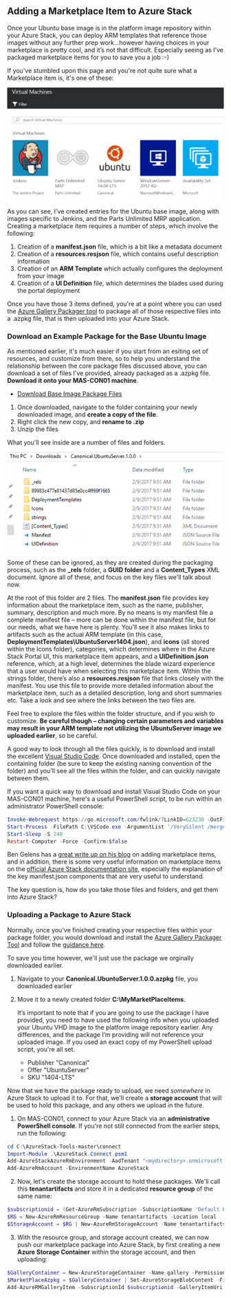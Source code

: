 ## Adding a Marketplace Item to Azure Stack
Once your Ubuntu base image is in the platform image repository within your Azure Stack, you can deploy ARM templates that reference those images without any further prep work...however having choices in your marketplace is pretty cool, and it’s not that difficult. Especially seeing as I’ve packaged marketplace items for you to save you a job :-)

If you've stumbled upon this page and you're not quite sure what a Marketplace item is, it's one of these:

  ![Azure Stack Gallery](/deploy/azurestack/docs/media/gallerymedium.PNG)

As you can see, I've created entries for the Ubuntu base image, along with images specific to Jenkins, and the Parts Unlimited MRP application. Creating a marketplace item requires a number of steps, which involve the following:

1. Creation of a **manifest.json** file, which is a bit like a metadata document
2. Creation of a **resources.resjson** file, which contains useful description information
2. Creation of an **ARM Template** which actually configures the deployment from your image
3. Creation of a **UI Definition** file, which determines the blades used during the portal deployment

Once you have those 3 items defined, you're at a point where you can used the [Azure Gallery Packager tool](http://www.aka.ms/azurestackmarketplaceitem) to package all of those respective files into a .azpkg file, that is then uploaded into your Azure Stack.

### Download an Example Package for the Base Ubuntu Image
As mentioned earlier, it's much easier if you start from an esiting set of resources, and customize from there, so to help you understand the relationship between the core package files discussed above, you can download a set of files I've provided, already packaged as a .azpkg file. **Download it onto your MAS-CON01 machine**.

- [Download Base Image Package Files](/deploy/azurestack/instances/ubuntu_server_1404_base/Canonical.UbuntuServer.1.0.0.azpkg?raw=true)

1. Once downloaded, navigate to the folder containing your newly downloaded image, and **create a copy of the file**.
2. Right click the new copy, and **rename to .zip**
2. Unzip the files

What you'll see inside are a number of files and folders.

  ![Unzipped Package](/deploy/azurestack/docs/media/UnzippedPackage.PNG)
  
Some of these can be ignored, as they are created during the packaging process, such as the **_rels** folder, a **GUID folder** and a **Content_Types** XML document. Ignore all of these, and focus on the key files we'll talk about now.

At the root of this folder are 2 files. The **manifest.json** file provides key information about the marketplace item, such as the name, publisher, summary, description and much more. By no means is my manifest file a complete manifest file – more can be done within the manifest file, but for our needs, what we have here is plenty. You’ll see it also makes links to artifacts such as the actual ARM template (in this case, **DeploymentTemplates\\UbuntuServer1404.json**), and **icons** (all stored within the Icons folder), categories, which determines where in the Azure Stack Portal UI, this marketplace item appears, and a **UIDefinition.json** reference, which, at a high level, determines the blade wizard experience that a user would have when selecting this marketplace item. Within the strings folder, there’s also a **resources.resjson** file that links closely with the manifest. You use this file to provide more detailed information about the marketplace item, such as a detailed description, long and short summaries etc. Take a look and see where the links between the two files are.

Feel free to explore the files within the folder structure, and if you wish to customize. **Be careful though – changing certain parameters and variables may result in your ARM template not utilizing the UbuntuServer image we uploaded earlier**, so be careful.

A good way to look through all the files quickly, is to download and install the excellent [Visual Studio Code](https://code.visualstudio.com/Download). Once downloaded and installed, open the containing folder (be sure to keep the existing naming convention of the folder) and you’ll see all the files within the folder, and can quickly navigate between them.

If you want a quick way to download and install Visual Studio Code on your MAS-CON01 machine, here's a useful PowerShell script, to be run within an administrator PowerShell console:

```powershell
Invoke-Webrequest https://go.microsoft.com/fwlink/?LinkID=623230 -OutFile C:\VSCode.exe
Start-Process -FilePath C:\VSCode.exe -ArgumentList '/VerySilent /mergetasks="addcontextmenufiles,addcontextmenufolders,associatewithfiles,addtopath,!runcode"'
Start-Sleep -S 240
Restart-Computer -Force -Confirm:$false
```


Ben Gelens has a [great write up on his blog](https://azurestack.eu/2016/10/adding-and-using-os-gallery-items-to-azure-stack-tp2/) on adding marketplace items, and in addition, there is some very useful information on marketplace items on the [official Azure Stack documentation site](https://docs.microsoft.com/en-us/azure/azure-stack/azure-stack-create-and-publish-marketplace-item), especially the explanation of the key manifest.json components that are very useful to understand.

The key question is, how do you take those files and folders, and get them into Azure Stack?

### Uploading a Package to Azure Stack

Normally, once you've finished creating your respective files within your package folder, you would download and install the [Azure Gallery Packager Tool](http://www.aka.ms/azurestackmarketplaceitem) and follow the [guidance here](https://docs.microsoft.com/en-us/azure/azure-stack/azure-stack-create-and-publish-marketplace-item).

To save you time however, we'll just use the package we orginally downloaded earlier.

1. Navigate to your **Canonical.UbuntuServer.1.0.0.azpkg** file, you downloaded earlier
2. Move it to a newly created folder **C:\MyMarketPlaceItems**.

    It’s important to note that if you are going to use the package I have provided, you need to have used the following info when you uploaded your Ubuntu VHD image to the platform image repository earlier. Any differences, and the package I’m providing will not reference your uploaded image. If you used an exact copy of my PowerShell upload script, you're all set.
    
    - Publisher "Canonical"
    - Offer "UbuntuServer"
    - SKU "1404-LTS"

Now that we have the package ready to upload, we need *somewhere* in Azure Stack to upload it to. For that, we'll create a **storage account** that will be used to hold this package, and any others we upload in the future.

1. On MAS-CON01, connect to your Azure Stack via an **administrative PowerShell console**. If you're not still connected from the earlier steps, run the following:
  
  ``` powershell
  cd C:\AzureStack-Tools-master\connect
  Import-Module .\AzureStack.Connect.psm1
  Add-AzureStackAzureRmEnvironment -AadTenant "<mydirectory>.onmicrosoft.com"
  Add-AzureRmAccount -EnvironmentName AzureStack
  ```
2. Now, let's create the storage account to hold these packages. We'll call this **tenantartifacts** and store it in a dedicated **resource group** of the same name:

  ``` powershell
  $subscriptionid = (Get-AzureRmSubscription -SubscriptionName 'Default Provider Subscription').SubscriptionId
  $RG = New-AzureRmResourceGroup -Name tenantartifacts -Location local
  $StorageAccount = $RG | New-AzureRmStorageAccount -Name tenantartifacts -Type Standard_LRS
  ```
3. With the resource group, and storage account created, we can now push our marketplace package into Azure Stack, by first creating a new **Azure Storage Container** within the storage account, and then uploading:

  ``` powershell
  $GalleryContainer = New-AzureStorageContainer -Name gallery -Permission Blob -Context $StorageAccount.Context
  $MarketPlaceAzpkg = $GalleryContainer | Set-AzureStorageBlobContent -File C:\MyMarketPlaceItems\Canonical.UbuntuServer.1.0.0.azpkg
  Add-AzureRMGalleryItem -SubscriptionId $subscriptionid -GalleryItemUri $MarketPlaceAzpkg.ICloudBlob.StorageUri.PrimaryUri.AbsoluteUri  -Apiversion "2015-04-01"
  ```
